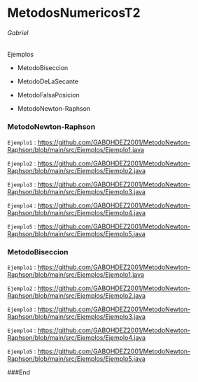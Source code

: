# MetodosNumericosT2
###### Gabriel
<p>
Ejemplos 
</p>

- MetodoBiseccion

- MetodoDeLaSecante
  
- MetodoFalsaPosicion
  
- MetodoNewton-Raphson

### MetodoNewton-Raphson

`Ejemplo1` : <https://github.com/GABOHDEZ2001/MetodoNewton-Raphson/blob/main/src/Ejemplos/Ejemplo1.java>

`Ejemplo2` : <https://github.com/GABOHDEZ2001/MetodoNewton-Raphson/blob/main/src/Ejemplos/Ejemplo2.java>

`Ejemplo3` : <https://github.com/GABOHDEZ2001/MetodoNewton-Raphson/blob/main/src/Ejemplos/Ejemplo3.java>

`Ejemplo4` : <https://github.com/GABOHDEZ2001/MetodoNewton-Raphson/blob/main/src/Ejemplos/Ejemplo4.java>

`Ejemplo5` : <https://github.com/GABOHDEZ2001/MetodoNewton-Raphson/blob/main/src/Ejemplos/Ejemplo5.java>

### MetodoBiseccion

`Ejemplo1` : <https://github.com/GABOHDEZ2001/MetodoNewton-Raphson/blob/main/src/Ejemplos/Ejemplo1.java>

`Ejemplo2` : <https://github.com/GABOHDEZ2001/MetodoNewton-Raphson/blob/main/src/Ejemplos/Ejemplo2.java>

`Ejemplo3` : <https://github.com/GABOHDEZ2001/MetodoNewton-Raphson/blob/main/src/Ejemplos/Ejemplo3.java>

`Ejemplo4` : <https://github.com/GABOHDEZ2001/MetodoNewton-Raphson/blob/main/src/Ejemplos/Ejemplo4.java>

`Ejemplo5` : <https://github.com/GABOHDEZ2001/MetodoNewton-Raphson/blob/main/src/Ejemplos/Ejemplo5.java>


###End
